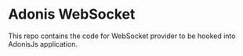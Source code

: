 # Adonis WebSocket
This repo contains the code for WebSocket provider to be hooked into AdonisJs application.
